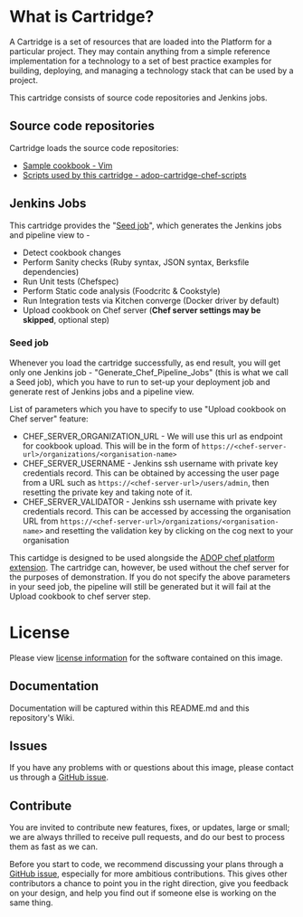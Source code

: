 # What is Cartridge?

A Cartridge is a set of resources that are loaded into the Platform for a particular project. They may contain anything from a simple reference implementation for a technology to a set of best practice examples for building, deploying, and managing a technology stack that can be used by a project.

This cartridge consists of source code repositories and Jenkins jobs.

## Source code repositories

Cartridge loads the source code repositories:

* [Sample cookbook - Vim](https://github.com/accenture/adop-cartridge-chef-reference.git)
* [Scripts used by this cartridge - adop-cartridge-chef-scripts](https://github.com/accenture/adop-cartridge-chef-scripts.git)

## Jenkins Jobs

This cartridge provides the "[Seed job](#seed-job)", which generates the Jenkins jobs and pipeline view to -

* Detect cookbook changes
* Perform Sanity checks (Ruby syntax, JSON syntax, Berksfile dependencies)
* Run Unit tests (Chefspec)
* Perform Static code analysis (Foodcritc & Cookstyle)
* Run Integration tests via Kitchen converge (Docker driver by default)
* Upload cookbook on Chef server (**Chef server settings may be skipped**, optional step)

### Seed job

Whenever you load the cartridge successfully, as end result, you will get only one Jenkins job - "Generate_Chef_Pipeline_Jobs" (this is what we call a Seed job), which you have to run to set-up your deployment job and generate rest of Jenkins jobs and a pipeline view.

List of parameters which you have to specify to use "Upload cookbook on Chef server" feature:

* CHEF_SERVER_ORGANIZATION_URL - We will use this url as endpoint for cookbook upload. This will be in the form of ``` https://<chef-server-url>/organizations/<organisation-name> ```
* CHEF_SERVER_USERNAME - Jenkins ssh username with private key credentials record. This can be obtained by accessing the user page from a URL such as ``` https://<chef-server-url>/users/admin ```, then resetting the private key and taking note of it.
* CHEF_SERVER_VALIDATOR - Jenkins ssh username with private key credentials record. This can be accessed by accessing the organisation URL from ``` https://<chef-server-url>/organizations/<organisation-name> ``` and resetting the validation key by clicking on the cog next to your organisation

This cartidge is designed to be used alongside the [ADOP chef platform extension](https://github.com/Accenture/adop-platform-extension-chef). The cartridge can, however, be used without the chef server for the purposes of demonstration. If you do not specify the above parameters in your seed job, the pipeline will still be generated but it will fail at the Upload cookbook to chef server step.

# License
Please view [license information](LICENSE.md) for the software contained on this image.

## Documentation
Documentation will be captured within this README.md and this repository's Wiki.

## Issues
If you have any problems with or questions about this image, please contact us through a [GitHub issue](https://github.com/Accenture/adop-cartridge-chef/issues).

## Contribute
You are invited to contribute new features, fixes, or updates, large or small; we are always thrilled to receive pull requests, and do our best to process them as fast as we can.

Before you start to code, we recommend discussing your plans through a [GitHub issue](https://github.com/Accenture/adop-cartridge-chef/issues), especially for more ambitious contributions. This gives other contributors a chance to point you in the right direction, give you feedback on your design, and help you find out if someone else is working on the same thing.

